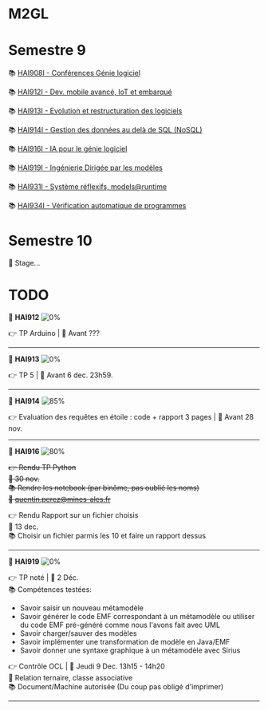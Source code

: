 # M2GL

# Semestre 9

:books: [HAI908I - Conférences Génie logiciel](./HAI908I "HAI908I courses")

:books: [HAI912I - Dev. mobile avancé, IoT et embarqué](./HAI912I "HAI912I courses")

:books: [HAI913I - Evolution et restructuration des logiciels](./HAI913I "HAI913I courses")

:books: [HAI914I - Gestion des données au delà de SQL (NoSQL)](./HAI914I "HAI914I courses")

:books: [HAI916I - IA pour le génie logiciel](./HAI916I "HAI916 courses")

:books: [HAI919I - Ingénierie Dirigée par les modèles](./HAI919I "HAI919I courses")

:books: [HAI931I - Système réflexifs, models@runtime](./HAI931I "HAI931I courses")

:books: [HAI934I - Vérification automatique de programmes](./HAI934I "HAI934I courses")

# Semestre 10

🚧 Stage...

# TODO

🚩 **HAI912** ![0%](https://progress-bar.dev/0)

👉 TP Arduino | 📆 Avant ???

<hr>

🚩 **HAI913** ![0%](https://progress-bar.dev/0)

👉 TP 5 | 📆 Avant 6 dec. 23h59.

<hr>

🚩 **HAI914** ![85%](https://progress-bar.dev/85)

👉 Evaluation des requêtes en étoile : code + rapport 3 pages | 📆 Avant 28 nov.

<hr>


🚩 **HAI916** ![80%](https://progress-bar.dev/80)

~~👉 Rendu TP Python~~  
~~📆 30 nov.~~  
~~📚 Rendre les notebook (par binôme, pas oublié les noms)~~  
~~📧 quentin.perez@mines-ales.fr~~  

👉 Rendu Rapport sur un fichier choisis  
📆 13 dec.    
📚 Choisir un fichier parmis les 10 et faire un rapport dessus

<hr>

🚩 **HAI919** ![0%](https://progress-bar.dev/0)

👉 TP noté | 📆 2 Déc.  
📚 Compétences testées:
- Savoir saisir un nouveau métamodèle
- Savoir générer le code EMF correspondant à un métamodèle ou utiliser du code EMF pré-généré comme nous l'avons fait avec UML
- Savoir charger/sauver des modèles
- Savoir implémenter une transformation de modèle en Java/EMF
- Savoir donner une syntaxe graphique à un métamodèle avec Sirius 

👉 Contrôle OCL | 📆 Jeudi 9 Dec. 13h15 - 14h20  
📖 Relation ternaire, classe associative  
📚 Document/Machine autorisée (Du coup pas obligé d'imprimer)  

<hr>
